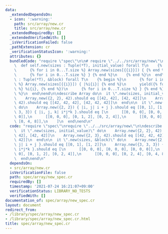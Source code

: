 ```yaml
---
data:
  _extendedDependsOn:
  - icon: ':warning:'
    path: src/array/new.cr
    title: src/array/new.cr
  _extendedRequiredBy: []
  _extendedVerifiedWith: []
  _isVerificationFailed: false
  _pathExtension: cr
  _verificationStatusIcon: ':warning:'
  attributes: {}
  bundledCode: "require \"spec\"\n\n# require \"../../src/array/new\"\nclass Array\n\
    \  def self.new(sizes : Tuple(*T), initial_value) forall T\n    {% begin %}\n\
    \      {% for i in 0...T.size %} Array.new(sizes[{{i}}]) { {% end %}\n      initial_value\n\
    \      {% for i in 0...T.size %} } {% end %}\n    {% end %}\n  end\n\n  def self.new(sizes\
    \ : Tuple(*T), &block) forall T\n    {% begin %}\n      {% for i in 0...T.size\
    \ %} Array.new(sizes[{{i}}]) { |%i{i}| {% end %}\n      yield({% for i in 0...T.size\
    \ %} %i{i}, {% end %})\n      {% for i in 0...T.size %} } {% end %}\n    {% end\
    \ %}\n  end\nend\n\ndescribe Array do\n  it \".new(sizes, initial_value)\" do\n\
    \    Array.new({2, 2}, 42).should eq [[42, 42], [42, 42]]\n    Array.new({2, 3},\
    \ 42).should eq [[42, 42, 42], [42, 42, 42]]\n  end\n\n  it \".new(sizes, &block)\"\
    \ do\n    Array.new({2, 2}) { |i, j| i + j }.should eq [[0, 1], [1, 2]]\n    Array.new({3,\
    \ 3, 3}) { |i, j, k| i*j*k }.should eq [\n      [[0, 0, 0], [0, 0, 0], [0, 0,\
    \ 0]],\n      [[0, 0, 0], [0, 1, 2], [0, 2, 4]],\n      [[0, 0, 0], [0, 2, 4],\
    \ [0, 4, 8]],\n    ]\n  end\nend\n"
  code: "require \"spec\"\nrequire \"../../src/array/new\"\n\ndescribe Array do\n\
    \  it \".new(sizes, initial_value)\" do\n    Array.new({2, 2}, 42).should eq [[42,\
    \ 42], [42, 42]]\n    Array.new({2, 3}, 42).should eq [[42, 42, 42], [42, 42,\
    \ 42]]\n  end\n\n  it \".new(sizes, &block)\" do\n    Array.new({2, 2}) { |i,\
    \ j| i + j }.should eq [[0, 1], [1, 2]]\n    Array.new({3, 3, 3}) { |i, j, k|\
    \ i*j*k }.should eq [\n      [[0, 0, 0], [0, 0, 0], [0, 0, 0]],\n      [[0, 0,\
    \ 0], [0, 1, 2], [0, 2, 4]],\n      [[0, 0, 0], [0, 2, 4], [0, 4, 8]],\n    ]\n\
    \  end\nend\n"
  dependsOn:
  - src/array/new.cr
  isVerificationFile: false
  path: spec/array/new_spec.cr
  requiredBy: []
  timestamp: '2021-07-24 16:21:07+09:00'
  verificationStatus: LIBRARY_NO_TESTS
  verifiedWith: []
documentation_of: spec/array/new_spec.cr
layout: document
redirect_from:
- /library/spec/array/new_spec.cr
- /library/spec/array/new_spec.cr.html
title: spec/array/new_spec.cr
---
```

